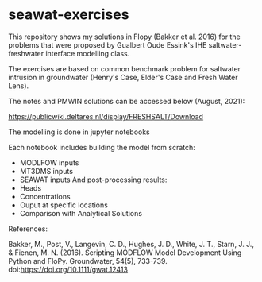 # seawat-exercises

This repository shows my solutions in Flopy (Bakker et al. 2016) for the problems that were proposed by Gualbert Oude Essink's IHE saltwater-freshwater interface modelling class.

The exercises are based on common benchmark problem for saltwater intrusion in groundwater (Henry's Case, Elder's Case and Fresh Water Lens).

The notes and PMWIN solutions can be accessed below (August, 2021):

https://publicwiki.deltares.nl/display/FRESHSALT/Download

The modelling is done in jupyter notebooks

Each notebook includes building the model from scratch:
  - MODLFOW inputs
  - MT3DMS inputs
  - SEAWAT inputs
And post-processing results:
  - Heads
  - Concentrations
  - Ouput at specific locations
  - Comparison with Analytical Solutions

References:

Bakker, M., Post, V., Langevin, C. D., Hughes, J. D., White, J. T., Starn, J. J., & Fienen, M. N. (2016). Scripting MODFLOW Model Development Using Python and FloPy. Groundwater, 54(5), 733-739. doi:https://doi.org/10.1111/gwat.12413

